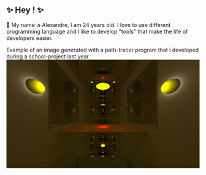 ## ✨ Hey ! ✨

💬 My name is Alexandre, I am 24 years old.
I love to use different programming language and I like to develop "tools" that make the life of developers easier.

Example of an image generated with a path-tracer program that i developed during a school-project last year.
![alt Path-tracer examples](PATH_TRACER_EXAMPLE.jpg)
